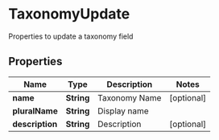 

# TaxonomyUpdate

Properties to update a taxonomy field

## Properties

| Name | Type | Description | Notes |
|------------ | ------------- | ------------- | -------------|
|**name** | **String** | Taxonomy Name |  [optional] |
|**pluralName** | **String** | Display name |  |
|**description** | **String** | Description |  [optional] |



